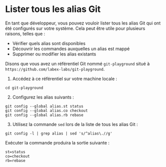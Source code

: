 # Lister tous les alias Git

En tant que développeur, vous pouvez vouloir lister tous les alias Git qui ont été configurés sur votre système. Cela peut être utile pour plusieurs raisons, telles que :

- Vérifier quels alias sont disponibles
- Découvrir les commandes auxquelles un alias est mappé
- Supprimer ou modifier les alias existants

Disons que vous avez un référentiel Git nommé `git-playground` situé à `https://github.com/labex-labs/git-playground`.

1. Accédez à ce référentiel sur votre machine locale :

```shell
cd git-playground
```

2. Configurez les alias suivants :

```shell
git config --global alias.st status
git config --global alias.co checkout
git config --global alias.rb rebase
```

3. Utilisez la commande `sed` lors de la liste de tous les alias Git :

```shell
git config -l | grep alias | sed 's/^alias\.//g'
```

Exécuter la commande produira la sortie suivante :

```shell
st=status
co=checkout
rb=rebase
```

